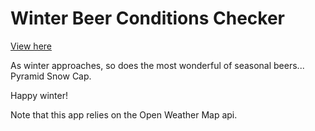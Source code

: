 # Winter Beer Conditions Checker
[View here](http://rawgit.com/VitaC123/Winter-Beer-Conditions-Checker/master/index.html)

As winter approaches, so does the most wonderful of seasonal beers... Pyramid Snow Cap.

Happy winter!

Note that this app relies on the Open Weather Map api.